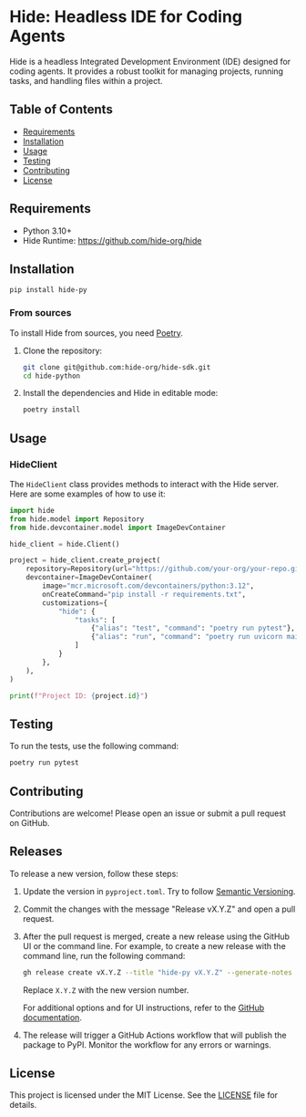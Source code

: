 # Hide: Headless IDE for Coding Agents

Hide is a headless Integrated Development Environment (IDE) designed for coding agents. It provides a robust toolkit for managing projects, running tasks, and handling files within a project.

## Table of Contents

-   [Requirements](#requirements)
-   [Installation](#installation)
-   [Usage](#usage)
-   [Testing](#testing)
-   [Contributing](#contributing)
-   [License](#license)

## Requirements

-   Python 3.10+
-   Hide Runtime: https://github.com/hide-org/hide

## Installation

`pip install hide-py`

### From sources

To install Hide from sources, you need [Poetry](https://python-poetry.org/).

1. Clone the repository:

    ```sh
    git clone git@github.com:hide-org/hide-sdk.git
    cd hide-python
    ```

2. Install the dependencies and Hide in editable mode:
    ```sh
    poetry install
    ```

## Usage

### HideClient

The `HideClient` class provides methods to interact with the Hide server. Here are some examples of how to use it:

```python
import hide
from hide.model import Repository
from hide.devcontainer.model import ImageDevContainer

hide_client = hide.Client()

project = hide_client.create_project(
    repository=Repository(url="https://github.com/your-org/your-repo.git"),
    devcontainer=ImageDevContainer(
        image="mcr.microsoft.com/devcontainers/python:3.12",
        onCreateCommand="pip install -r requirements.txt",
        customizations={
            "hide": {
                "tasks": [
                    {"alias": "test", "command": "poetry run pytest"},
                    {"alias": "run", "command": "poetry run uvicorn main:main"},
                ]
            }
        },
    ),
)

print(f"Project ID: {project.id}")
```

## Testing

To run the tests, use the following command:

```sh
poetry run pytest
```

## Contributing

Contributions are welcome! Please open an issue or submit a pull request on GitHub.

## Releases

To release a new version, follow these steps:

1. Update the version in `pyproject.toml`. Try to follow [Semantic Versioning](https://semver.org/).
2. Commit the changes with the message "Release vX.Y.Z" and open a pull request.
3. After the pull request is merged, create a new release using the GitHub UI or the command line. For example, to create a new release with the command line, run the following command:

    ```bash
    gh release create vX.Y.Z --title "hide-py vX.Y.Z" --generate-notes
    ```

    Replace `X.Y.Z` with the new version number.

    For additional options and for UI instructions, refer to the [GitHub documentation](https://docs.github.com/en/repositories/releasing-projects-on-github/managing-releases-in-a-repository).

4. The release will trigger a GitHub Actions workflow that will publish the package to PyPI. Monitor the workflow for any errors or warnings.

## License

This project is licensed under the MIT License. See the [LICENSE](LICENSE) file for details.
